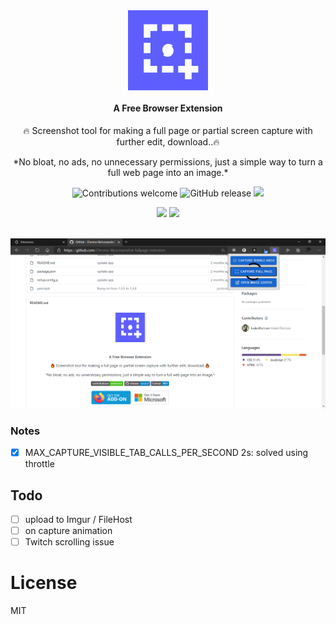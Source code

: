 <div align="center">
  <img src="package/icons/icon128.png"><br /><br />

  <h4 style="margin-top:0">A Free Browser Extension</h4>
  <p>🔥 Screenshot tool for making a full page or partial screen capture with further edit, download..🔥</p>

  <p>*No bloat, no ads, no unnecessary permissions, just a simple way to turn a full web page into an image.*</p>

  ![Contributions welcome](https://img.shields.io/badge/contributions-welcome-brightgreen) ![GitHub release](https://img.shields.io/github/release/Chromo-lib/screenshot-fullpage-extension/all?logo=GitHub) ![](https://badgen.net/github/license/Chromo-lib/screenshot-fullpage-extension)

</div>

<p align="center">
  <a href="https://addons.mozilla.org/en-US/firefox/addon/easy-screenshot-tool-screeno/" rel="nofollow">
    <img src="https://i.imgur.com/kMH6r1a.png" style="max-width:100%;"></a>

  <a href="https://microsoftedge.microsoft.com/addons/detail/screeno/cojipojkakbndfndibdmoemekfhffkel" rel="nofollow">
    <img src="https://i.imgur.com/n49Wiu2.png" style="max-width:100%;"></a>
  <br><br>
</p>

![](capture.png)

### Notes
- [x] MAX_CAPTURE_VISIBLE_TAB_CALLS_PER_SECOND 2s: solved using throttle

## Todo
- [ ] upload to Imgur / FileHost
- [ ] on capture animation
- [ ] Twitch scrolling issue

# License
MIT
